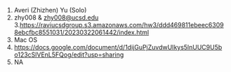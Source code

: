 ﻿1. Averi (Zhizhen) Yu (Solo)  
2. zhy008 & zhy008@ucsd.edu  
3.https://raviucsdgroup.s3.amazonaws.com/hw3/ddd469811ebeec63098ebcfbc8551031/20230322061442/index.html  
4. Mac OS  
5. https://docs.google.com/document/d/1dijGuPjZuvdwUIkys5lnUUC9U5bo123cSlVEnL5FQog/edit?usp=sharing  
6. NA  
